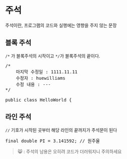 주석
===
주석이란, 프로그램의 코드와 실행에는 영향을 주지 않는 문장  
## 블록 주석
`/*` 가 블록주석의 시작이고 `*/`가 블록주석의 끝이다.
<pre>
/*
    마지막 수정일 : 1111.11.11
    수정자 : huewilliams
    수정 내용 : ---
*/

public class HelloWorld {
</pre>

## 라인 주석
`//` 기호가 시작된 곳부터 해당 라인의 끝까지가 주석문이 된다
<pre>final double PI = 3.141592; // 원주율</pre>

> 😸 : 주석의 남용은 오히려 코드가 더러워지니 주의하세요